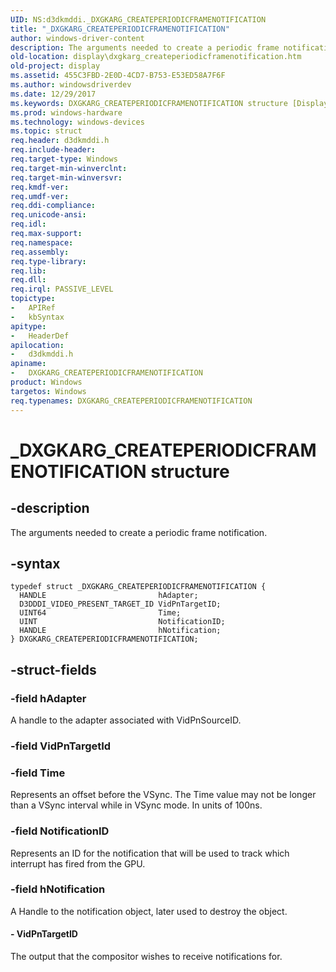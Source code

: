 ```yaml
---
UID: NS:d3dkmddi._DXGKARG_CREATEPERIODICFRAMENOTIFICATION
title: "_DXGKARG_CREATEPERIODICFRAMENOTIFICATION"
author: windows-driver-content
description: The arguments needed to create a periodic frame notification.
old-location: display\dxgkarg_createperiodicframenotification.htm
old-project: display
ms.assetid: 455C3FBD-2E0D-4CD7-B753-E53ED58A7F6F
ms.author: windowsdriverdev
ms.date: 12/29/2017
ms.keywords: DXGKARG_CREATEPERIODICFRAMENOTIFICATION structure [Display Devices], *INOUT_PDXGKARG_CREATEPERIODICFRAMENOTIFICATION, d3dkmddi/DXGKARG_CREATEPERIODICFRAMENOTIFICATION, display.dxgkarg_createperiodicframenotification, DXGKARG_CREATEPERIODICFRAMENOTIFICATION, _DXGKARG_CREATEPERIODICFRAMENOTIFICATION
ms.prod: windows-hardware
ms.technology: windows-devices
ms.topic: struct
req.header: d3dkmddi.h
req.include-header: 
req.target-type: Windows
req.target-min-winverclnt: 
req.target-min-winversvr: 
req.kmdf-ver: 
req.umdf-ver: 
req.ddi-compliance: 
req.unicode-ansi: 
req.idl: 
req.max-support: 
req.namespace: 
req.assembly: 
req.type-library: 
req.lib: 
req.dll: 
req.irql: PASSIVE_LEVEL
topictype:
-	APIRef
-	kbSyntax
apitype:
-	HeaderDef
apilocation:
-	d3dkmddi.h
apiname:
-	DXGKARG_CREATEPERIODICFRAMENOTIFICATION
product: Windows
targetos: Windows
req.typenames: DXGKARG_CREATEPERIODICFRAMENOTIFICATION
---
```


# _DXGKARG_CREATEPERIODICFRAMENOTIFICATION structure


## -description


The arguments needed to create a periodic frame notification.


## -syntax


````
typedef struct _DXGKARG_CREATEPERIODICFRAMENOTIFICATION {
  HANDLE                         hAdapter;
  D3DDDI_VIDEO_PRESENT_TARGET_ID VidPnTargetID;
  UINT64                         Time;
  UINT                           NotificationID;
  HANDLE                         hNotification;
} DXGKARG_CREATEPERIODICFRAMENOTIFICATION;
````


## -struct-fields




### -field hAdapter

A handle to the adapter associated with VidPnSourceID.


### -field VidPnTargetId

 


### -field Time

Represents an offset before the VSync. The Time value may not be longer than a VSync interval while in VSync mode. In units of 100ns.


### -field NotificationID

Represents an ID for the notification that will be used to track which interrupt has fired from the GPU.


### -field hNotification

A Handle to the notification object, later used to destroy the object.


#### - VidPnTargetID

The output that the compositor wishes to receive notifications for.

